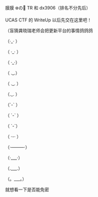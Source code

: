 膜膜 ❄️の🌸 TR 和 dx3906（排名不分先后）

UCAS CTF 的 WriteUp 以后先交在这里吧！

（盲猜龚晓瑞老师会把更新平台的事情鸽鸽鸽

（·_·  ）

（ ·_· ）

（  ·_·）

（  ._.）

（ ._. ）

（._.  ）

（\`-\`  ）

（ \`-\` ）

（  \`-\`）

（ ·-· ）

（·———·）

（·___·）

（.___.）

（。___。）

就想看一下是否能免密
